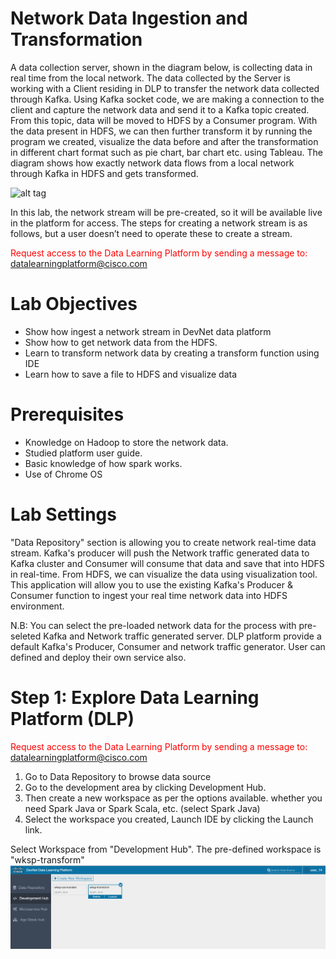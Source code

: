 # Network Data Ingestion and Transformation

A data collection server, shown in the diagram below, is collecting data in real time from the local network. The data collected by the Server is working with a Client residing in DLP to transfer the network data collected through Kafka. Using Kafka socket code, we are making a connection to the client and capture the network data and send it to a Kafka topic created. From this topic, data will be moved to HDFS by a Consumer program. With the data present in HDFS, we can then further transform it by running the program we created, visualize the data before and after the transformation in different chart format such as pie chart, bar chart etc. using Tableau. The diagram shows how exactly network data flows from a local network through Kafka in HDFS and gets transformed. 

![alt tag](https://github.com/CiscoDevNet/data-dev-learning-labs/blob/master/labs/net-data-ingest-trans/assets/images/flow1.png?raw=true)

In this lab, the network stream will be pre-created, so it will be available live in the platform for access. The steps for creating a network stream is as follows, but a user doesn’t need to operate these to create a stream. 

<font color='red'>Request access to the Data Learning Platform by sending a message to:</font> [datalearningplatform@cisco.com](mailto:datalearningplatform@cisco.com)

# Lab Objectives

*	Show how ingest a network stream in DevNet data platform
*	Show how to get network data from the HDFS. 
*	Learn to transform network data by creating a transform function using IDE
* Learn how to save a file to HDFS and visualize data

# Prerequisites

*	Knowledge on Hadoop to store the network data.
*	Studied platform user guide.
*	Basic knowledge of how spark works.
*	Use of Chrome OS

# Lab Settings

"Data Repository" section is allowing you to create network real-time data stream. Kafka's producer will push the Network traffic generated data to Kafka cluster and Consumer will consume that data and save that into HDFS in real-time.
From HDFS, we can visualize the data using visualization tool. This application will allow you to use the existing Kafka's Producer & Consumer function to ingest your real time network data into HDFS environment.

N.B: You can select the pre-loaded network data for the process with pre-seleted Kafka and Network traffic generated server.  DLP platform provide a default Kafka's Producer, Consumer and network traffic generator. User can defined and deploy their own service also.

# Step 1: Explore Data Learning Platform (DLP)

<font color='red'>Request access to the Data Learning Platform by sending a message to:</font> [datalearningplatform@cisco.com](mailto:datalearningplatform@cisco.com)


1. Go to Data Repository to browse data source
1. Go to the development area by clicking Development Hub.
1. Then create a new workspace as per the options available. whether you need Spark Java or Spark Scala, etc. (select Spark Java)
1. Select the workspace you created, Launch IDE by clicking the Launch link.

Select Workspace from "Development Hub". The pre-defined workspace is "wksp-transform"
![alk-tag](https://github.com/prakdutt/data-dev-learning-labs/blob/master/labs/net-data-ingest-trans/assets/images/workspaceselection.PNG?raw=true)
